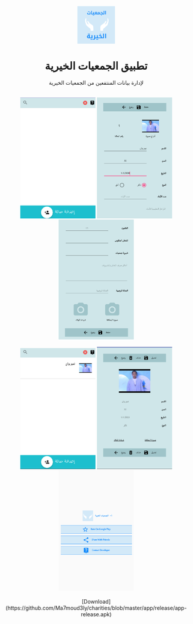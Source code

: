 <div align="center">
    <img src="play/logo.png" alt="drawing" width="100"/>
  </a>
  
# تطبيق الجمعيات الخيرية
لإدارة بيانات المنتفعين من الجمعيات الخيرية
<div align="center">
<br>
<div>
  <img src="play/img1.png" alt="drawing" width="200"/>
  <img src="play/img2.png" alt="drawing" width="200"/>
  <img src="play/img3.png" alt="drawing" width="200"/>
</div>
<br>
<div>
  <img src="play/img4.png" alt="drawing" width="200"/>
  <img src="play/img5.png" alt="drawing" width="200"/>
  <img src="play/img6.png" alt="drawing" width="200"/>
</div>
<br>
[Download](https://github.com/Ma7moud3ly/charities/blob/master/app/release/app-release.apk)

